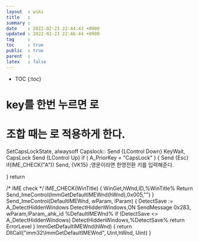 ```yaml
---
layout  : wiki
title   : 
summary : 
date    : 2022-02-23 22:44:43 +0900
updated : 2022-02-23 22:46:44 +0900
tag     : 
toc     : true
public  : true
parent  : 
latex   : false
---
```

* TOC
{:toc}

# <Capslock> key를 한번 누르면 <Esc>로
# 조합 때는 <Control> 로 적용하게 한다.

SetCapsLockState, alwaysoff
Capslock::
Send {LControl Down}
KeyWait, CapsLock
Send {LControl Up}
if ( A_PriorKey = "CapsLock" )
{
    Send {Esc}
    if(IME_CHECK("A"))
    Send, {VK15}    ;영문이라면 한영전환 키를 입력해준다.

}
return



/*
  IME check 
*/
IME_CHECK(WinTitle) {
  WinGet,hWnd,ID,%WinTitle%
  Return Send_ImeControl(ImmGetDefaultIMEWnd(hWnd),0x005,"")
}
Send_ImeControl(DefaultIMEWnd, wParam, lParam) {
  DetectSave := A_DetectHiddenWindows
  DetectHiddenWindows,ON
   SendMessage 0x283, wParam,lParam,,ahk_id %DefaultIMEWnd%
  if (DetectSave <> A_DetectHiddenWindows)
      DetectHiddenWindows,%DetectSave%
  return ErrorLevel
}
ImmGetDefaultIMEWnd(hWnd) {
  return DllCall("imm32\ImmGetDefaultIMEWnd", Uint,hWnd, Uint)
}
